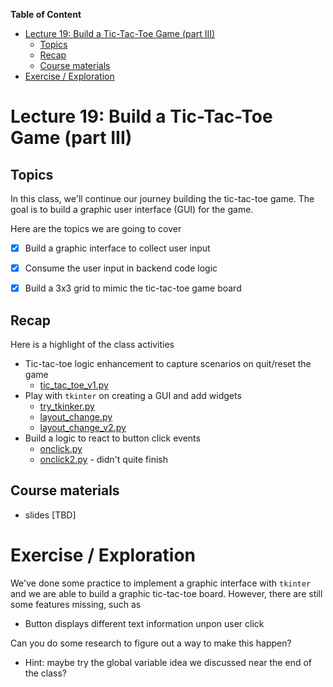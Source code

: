 
**Table of Content**
- [Lecture 19: Build a Tic-Tac-Toe Game (part III)](#lecture-19-build-a-tic-tac-toe-game-part-iii)
  - [Topics](#topics)
  - [Recap](#recap)
  - [Course materials](#course-materials)
- [Exercise / Exploration](#exercise--exploration)

# Lecture 19: Build a Tic-Tac-Toe Game (part III)

## Topics
In this class, we'll continue our journey building the tic-tac-toe game. The goal is to build a graphic user interface (GUI) for the game.

Here are the topics we are going to cover
* [x] Build a graphic interface to collect user input
* [x] Consume the user input in backend code logic
* [x] Build a 3x3 grid to mimic the tic-tac-toe game board


## Recap
Here is a highlight of the class activities
* Tic-tac-toe logic enhancement to capture scenarios on quit/reset the game
  * [tic_tac_toe_v1.py](./tic_tac_toe_v1.py)
* Play with `tkinter` on creating a GUI and add widgets
  * [try_tkinker.py](./try_tkinker.py)
  * [layout_change.py](./layout_change.py)
  * [layout_change_v2.py](./layout_change_v2.py)
* Build a logic to react to button click events
  * [onclick.py](./onclick.py)
  * [onclick2.py](./onclick2.py) - didn't quite finish


## Course materials
* slides [TBD]

# Exercise / Exploration
We've done some practice to implement a graphic interface with `tkinter` and we are able to build a graphic tic-tac-toe board. However, there are still some features missing, such as 
* Button displays different text information unpon user click

Can you do some research to figure out a way to make this happen?
* Hint: maybe try the global variable idea we discussed near the end of the class?
